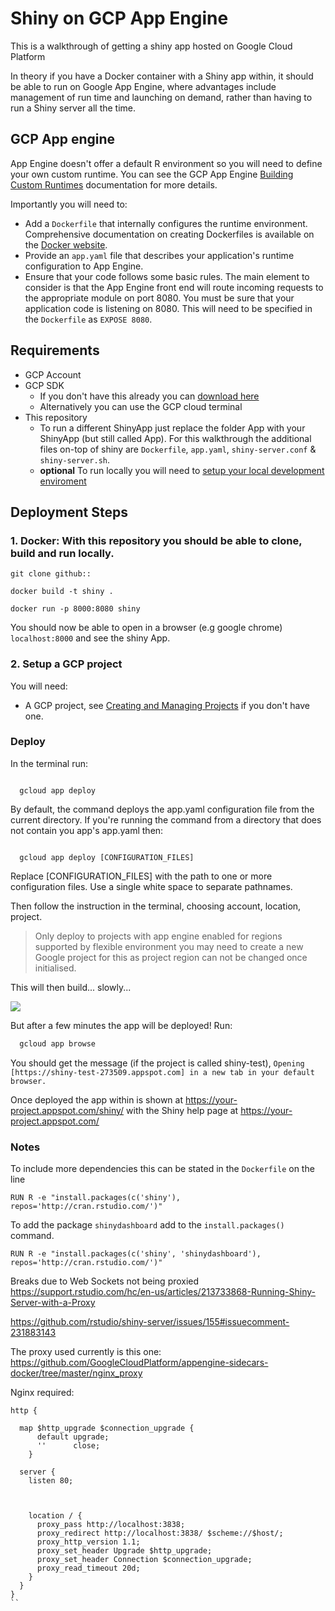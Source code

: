 # Shiny on GCP App Engine

This is a walkthrough of getting a shiny app hosted on Google Cloud Platform

In theory if you have a Docker container with a Shiny app within, it should be able to run on Google App Engine, where advantages include management of run time and launching on demand, rather than having to run a Shiny server all the time.

## GCP App engine
App Engine doesn't offer a default R environment so you will need to define your own custom runtime. You can see the GCP App Engine [Building Custom Runtimes](https://cloud.google.com/appengine/docs/flexible/custom-runtimes/build?hl=en_US#listening_to_port_8080) documentation for more details.

Importantly you will need to:
* Add a `Dockerfile` that internally configures the runtime environment. Comprehensive documentation on creating Dockerfiles is available on the [Docker website](https://docs.docker.com/engine/reference/builder/).
* Provide an `app.yaml` file that describes your application's runtime configuration to App Engine.
* Ensure that your code follows some basic rules. The main element to consider is that the App Engine front end will route incoming requests to the appropriate module on port 8080. You must be sure that your application code is listening on 8080. This will need to be specified in the `Dockerfile` as `EXPOSE 8080`.

## Requirements
* GCP Account
* GCP SDK
  - If you don't have this already you can [download here](https://cloud.google.com/sdk/docs/quickstarts)
  - Alternatively you can use the GCP cloud terminal
* This repository
  - To run a different ShinyApp just replace the folder App with your ShinyApp (but still called App). For this walkthrough the additional files on-top of shiny are `Dockerfile`, `app.yaml`, `shiny-server.conf` & `shiny-server.sh`.
  * **optional** To run locally you will need to [setup your local development enviroment](https://cloud.google.com/appengine/docs/flexible/custom-runtimes/download)

## Deployment Steps
### 1. Docker: With this repository you should be able to clone, build and run locally.

`git clone github::`

`docker build -t shiny .`

`docker run -p 8000:8080 shiny`

You should now be able to open in a browser (e.g google chrome) `localhost:8000` and see the shiny App.

### 2. Setup a GCP project
You will need:
* A GCP project, see [Creating and Managing Projects](https://cloud.google.com/resource-manager/docs/creating-managing-projects) if you don't have one.

### Deploy

In the terminal run:

```{bash}

  gcloud app deploy

```

By default, the command deploys the app.yaml configuration file from the current directory. If you're running the command from a directory that does not contain you app's app.yaml then:

```{bash}

  gcloud app deploy [CONFIGURATION_FILES]

```
Replace [CONFIGURATION_FILES] with the path to one or more configuration files. Use a single white space to separate pathnames.

Then follow the instruction in the terminal, choosing account, location, project.
> Only deploy to projects with app engine enabled for regions supported by flexible environment you may need to create a new Google project for this as project region can not be changed once initialised.

This will then build... slowly...

![](https://media.makeameme.org/created/The-slow-service.jpg)

But after a few minutes the app will be deployed! Run:
```bash
  gcloud app browse
```
You should get the message (if the project is called shiny-test),
`Opening [https://shiny-test-273509.appspot.com] in a new tab in your default browser.`

Once deployed the app within is shown at https://your-project.appspot.com/shiny/ with the Shiny help page at https://your-project.appspot.com/


### Notes
To include more dependencies this can be stated in the `Dockerfile` on the line

`RUN R -e "install.packages(c('shiny'), repos='http://cran.rstudio.com/')"`

To add the package `shinydashboard` add to the `install.packages()` command.  

`RUN R -e "install.packages(c('shiny', 'shinydashboard'), repos='http://cran.rstudio.com/')"`

Breaks due to Web Sockets not being proxied https://support.rstudio.com/hc/en-us/articles/213733868-Running-Shiny-Server-with-a-Proxy

https://github.com/rstudio/shiny-server/issues/155#issuecomment-231883143

The proxy used currently is this one:
https://github.com/GoogleCloudPlatform/appengine-sidecars-docker/tree/master/nginx_proxy

Nginx required:

```
http {

  map $http_upgrade $connection_upgrade {
      default upgrade;
      ''      close;
    }

  server {
    listen 80;



    location / {
      proxy_pass http://localhost:3838;
      proxy_redirect http://localhost:3838/ $scheme://$host/;
      proxy_http_version 1.1;
      proxy_set_header Upgrade $http_upgrade;
      proxy_set_header Connection $connection_upgrade;
      proxy_read_timeout 20d;
    }
  }
}
``
